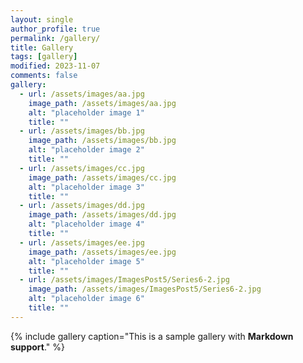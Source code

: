 ```yaml
---
layout: single
author_profile: true
permalink: /gallery/
title: Gallery
tags: [gallery]
modified: 2023-11-07
comments: false
gallery:
  - url: /assets/images/aa.jpg
    image_path: /assets/images/aa.jpg
    alt: "placeholder image 1"
    title: ""
  - url: /assets/images/bb.jpg
    image_path: /assets/images/bb.jpg
    alt: "placeholder image 2"
    title: ""
  - url: /assets/images/cc.jpg
    image_path: /assets/images/cc.jpg
    alt: "placeholder image 3"
    title: ""  
  - url: /assets/images/dd.jpg
    image_path: /assets/images/dd.jpg
    alt: "placeholder image 4"
    title: ""
  - url: /assets/images/ee.jpg
    image_path: /assets/images/ee.jpg
    alt: "placeholder image 5"
    title: ""      
  - url: /assets/images/ImagesPost5/Series6-2.jpg
    image_path: /assets/images/ImagesPost5/Series6-2.jpg
    alt: "placeholder image 6"
    title: ""   
---
```


{% include gallery caption="This is a sample gallery with **Markdown support**." %}